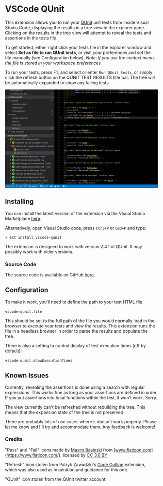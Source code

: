 # VSCode QUnit

This extension allows you to run your [QUnit](https://qunitjs.com/) unit tests from inside Visual Studio Code, displaying the results in a tree view in the explorer pane. Clicking on the results in the tree view will attempt to reveal the tests and assertions in the tests file.

To get started, either right click your tests file in the explorer window and select **Set as file to run QUnit tests**, or visit your preferences and set the file manually (see Configuration below). *Note: If you use the context menu, the file is stored in your workspace preferences.*

To run your tests, press F1, and select or enter `Run QUnit tests`, or simply click the refresh button on the QUNIT TEST RESULTS title bar. The tree will be automatically expanded to show any failing tests.

![screenshot](https://raw.githubusercontent.com/Gruntfuggly/vscode-qunit/master/resources/screenshot.png)

## Installing

You can install the latest version of the extension via the Visual Studio Marketplace [here](https://marketplace.visualstudio.com/items?itemName=Gruntfuggly.vscode-qunit).

Alternatively, open Visual Studio code, press `Ctrl+P` or `Cmd+P` and type:

    > ext install vscode-qunit

The extension is designed to work with version 2.4.1 of QUnit. It may possibly work with older versions.

### Source Code

The source code is available on GitHub [here](https://github.com/Gruntfuggly/vscode-qunit).

## Configuration

To make it work, you'll need to define the path to your test HTML file:

`vscode-qunit.file`

This should be set to the full path of the file you would normally load in the browser to execute your tests and view the results. This extension runs the file in a headless browser in order to parse the results and populate the tree.

There is also a setting to control display of test execution times (off by default):

`vscode-qunit.showExecutionTimes`

## Known Issues

Currently, revealing the assertions is done using a search with regular expressions. This works fine as long as your assertions are defined in order. If you put assertions into local functions within the test, it won't work. Sorry.

The view currently can't be refreshed without rebuilding the tree. This means that the expansion state of the tree is not preserved.

There are probably lots of use cases where it doesn't work properly. Please let me know and I'll try and accommodate them. Any feedback is welcome!

### Credits

"Pass" and "Fail" icons made by [Maxim Basinski](https://www.flaticon.com/authors/maxim-basinski) from [www.flaticon.com](https://www.flaticon.com/), licensed by [CC 3.0 BY](http://creativecommons.org/licenses/by/3.0/)

"Refresh" icon stolen from Patryk Zawadzki's [Code Outline](https://marketplace.visualstudio.com/items?itemName=patrys.vscode-code-outline) extension, which was also used as inspiration and guidance for this one.

"QUnit" icon stolen from the QUnit twitter account.
